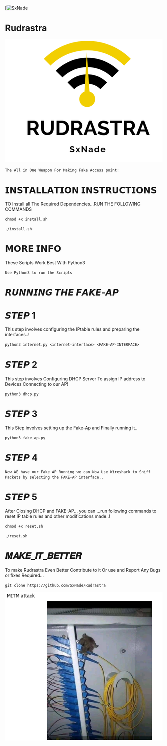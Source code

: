 [![SxNade](https://img.shields.io/badge/MadeBy-SxNade-red)

# Rudrastra

![Capture](https://github.com/SxNade/Rudrastra/blob/main/rd.png)


`The All in One Weapon For Making Fake Access point!`
# 𝗜𝗡𝗦𝗧𝗔𝗟𝗟𝗔𝗧𝗜𝗢𝗡 𝗜𝗡𝗦𝗧𝗥𝗨𝗖𝗧𝗜𝗢𝗡𝗦
TO Install all The Required Dependencies...RUN THE FOLLOWING COMMANDS

`chmod +x install.sh`

`./install.sh`

# 𝗠𝗢𝗥𝗘 𝗜𝗡𝗙𝗢

These Scripts Work Best With Python3

`Use Python3 to run the Scripts`


# 𝙍𝙐𝙉𝙉𝙄𝙉𝙂 𝙏𝙃𝙀 𝙁𝘼𝙆𝙀-𝘼𝙋

# 𝙎𝙏𝙀𝙋 1
This step involves configuring the IPtable rules and preparing the interfaces..!

`python3 internet.py <internet-interface> <FAKE-AP-INTERFACE>`

# 𝙎𝙏𝙀𝙋 2
This step involves Configuring DHCP Server To assign IP address to Devices Connecting to our AP!

`python3 dhcp.py`

# 𝙎𝙏𝙀𝙋 3
This Step involves setting up the Fake-Ap and Finally running it..

`python3 fake_ap.py`

# 𝙎𝙏𝙀𝙋 4
`Now WE have our Fake AP Running we can Now Use Wireshark to Sniff Packets by selecting the FAKE-AP interface..`

# 𝙎𝙏𝙀𝙋 5
After Closing DHCP and FAKE-AP... you can ...run following commands to reset IP table rules and other modifications made..!

`chmod +x reset.sh`

`./reset.sh`

# 𝑴𝑨𝑲𝑬_𝑰𝑻_𝑩𝑬𝑻𝑻𝑬𝑹
To make Rudrastra Even Better Contribute to it Or use and Report Any Bugs or fixes Required...

`git clone https://github.com/SxNade/Rudrastra`


![Capture](https://raw.githubusercontent.com/SxNade/Rudrastra/main/ritm.png)
